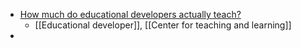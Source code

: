 - [How much do educational developers actually teach?](https://beyondthescope.substack.com/p/how-much-do-educational-developers?trk=feed_main-feed-card_reshare_feed-article-content)
	- [[Educational developer]], [[Center for teaching and learning]]
-
